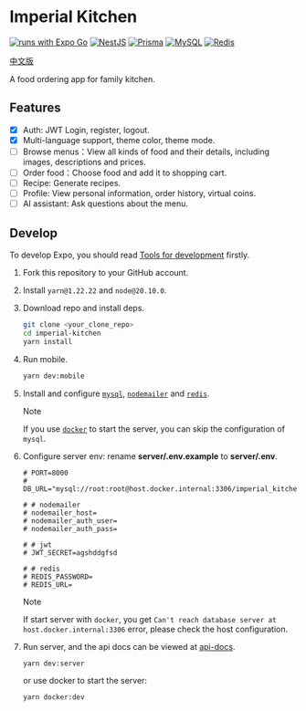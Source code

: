 # Imperial Kitchen

[![runs with Expo Go](https://img.shields.io/badge/Runs%20with%20Expo%20Go-4630EB.svg?style=flat-square&logo=EXPO&labelColor=white&logoColor=000)](https://expo.dev/client) [![NestJS](https://img.shields.io/badge/NestJS-E0234E.svg?style=flat-square&logo=NestJS&labelColor=white&logoColor=E0234E)](https://nestjs.com/) [![Prisma](https://img.shields.io/badge/Prisma-2D3748.svg?style=flat-square&logo=Prisma&labelColor=white&logoColor=2D3748)](https://www.prisma.io/) [![MySQL](https://img.shields.io/badge/MySQL-4479A1.svg?style=flat-square&logo=MySQL&labelColor=white&logoColor=4479A1)](https://www.mysql.com/) [![Redis](https://img.shields.io/badge/Redis-DC382D.svg?style=flat-square&logo=Redis&labelColor=white&logoColor=DC382D)](https://redis.io/)

[中文版](README.md)

A food ordering app for family kitchen.

## Features

- [x] Auth: JWT Login, register, logout.
- [x] Multi-language support, theme color, theme mode.
- [ ] Browse menus：View all kinds of food and their details, including images, descriptions and prices.
- [ ] Order food：Choose food and add it to shopping cart.
- [ ] Recipe: Generate recipes.
- [ ] Profile: View personal information, order history, virtual coins.
- [ ] AI assistant: Ask questions about the menu.

## Develop

To develop Expo, you should read [Tools for development](https://docs.expo.dev/develop/tools/) firstly.

1. Fork this repository to your GitHub account.
2. Install `yarn@1.22.22` and `node@20.10.0`.
3. Download repo and install deps.
   ```sh
   git clone <your_clone_repo>
   cd imperial-kitchen
   yarn install
   ```
4. Run mobile.
   ```sh
   yarn dev:mobile
   ```
5. Install and configure [`mysql`](https://www.mysql.com/), [`nodemailer`](https://nodemailer.com/) and [`redis`](https://redis.io/try-free/).
   > [!NOTE]
   > If you use [`docker`](https://www.docker.com/) to start the server, you can skip the configuration of `mysql`.
6. Configure server env: rename **server/.env.example** to **server/.env**.
   ```shell
   # PORT=8000
   # DB_URL="mysql://root:root@host.docker.internal:3306/imperial_kitchen"

   # # nodemailer
   # nodemailer_host=
   # nodemailer_auth_user=
   # nodemailer_auth_pass=

   # # jwt
   # JWT_SECRET=agshddgfsd

   # # redis
   # REDIS_PASSWORD=
   # REDIS_URL=
   ```

   > [!NOTE]
   > If start server with `docker`, you get `Can't reach database server at host.docker.internal:3306` error, please check the host configuration.
7. Run server, and the api docs can be viewed at [api-docs](http://localhost:8000/api-docs).
   ```sh
   yarn dev:server
   ```
   or use docker to start the server:
   ```sh
   yarn docker:dev
   ```
